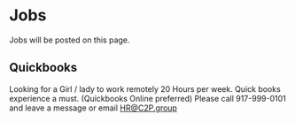 # Jobs  
Jobs will be posted on this page.


## Quickbooks

Looking for a Girl / lady to work remotely 20 Hours per week.
Quick books experience a must. (Quickbooks Online preferred)
Please call 917-999-0101 and leave a message  or email HR@C2P.group
